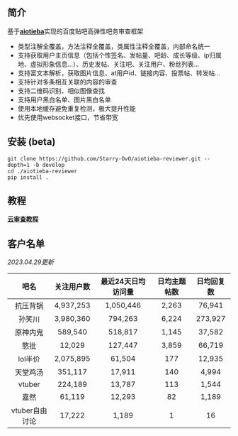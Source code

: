 ## 简介

基于[**aiotieba**](https://github.com/Starry-OvO/aiotieba)实现的百度贴吧高弹性吧务审查框架

+ 类型注解全覆盖，方法注释全覆盖，类属性注释全覆盖，内部命名统一
+ 支持获取用户主页信息（包括个性签名、发帖量、吧龄、成长等级、ip归属地、虚拟形象信息...）、历史发帖、关注吧、关注用户、粉丝列表...
+ 支持富文本解析，获取图片信息、at用户id、链接内容、投票帖、转发帖...
+ 支持针对多条相互关联的内容的审查
+ 支持二维码识别、相似图像查找
+ 支持用户黑白名单、图片黑白名单
+ 使用本地缓存避免重复检测，极大提升性能
+ 优先使用websocket接口，节省带宽

## 安装 (beta)

```shell
git clone https://github.com/Starry-OvO/aiotieba-reviewer.git --depth=1 -b develop
cd ./aiotieba-reviewer
pip install .
```

## 教程

[**云审查教程**](tutorial/reviewer.md)

## 客户名单

*2023.04.29更新*

|      吧名      | 关注用户数 | 最近24天日均访问量 | 日均主题帖数 | 日均回复数 |
| :------------: | :--------: | :----------------: | :----------: | :--------: |
|    抗压背锅    | 4,937,253  |     1,050,446      |    2,263     |   76,941   |
|     孙笑川     | 3,980,360  |      794,263       |    6,224     |  273,927   |
|    原神内鬼    |  589,540   |      518,817       |    1,145     |   37,582   |
|      憨批      |   12,029   |      127,447       |    3,859     |   66,719   |
|    lol半价     | 2,075,895  |       61,504       |     177      |   12,935   |
|    天堂鸡汤    |  351,117   |       17,911       |     140      |   4,994    |
|     vtuber     |  224,189   |       13,787       |     113      |   1,544    |
|      嘉然      |   61,119   |       12,293       |      82      |   1,189    |
| vtuber自由讨论 |   17,222   |       1,189        |      1       |     16     |

